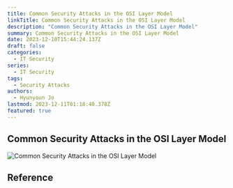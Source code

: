```yaml
---
title: Common Security Attacks in the OSI Layer Model
linkTitle: Common Security Attacks in the OSI Layer Model
description: "Common Security Attacks in the OSI Layer Model"
summary: Common Security Attacks in the OSI Layer Model
date: 2023-12-10T15:44:24.137Z
draft: false
categories:
  - IT Security
series:
  - IT Security
tags:
  - Security Attacks
authors:
  - Hyunyoun Jo
lastmod: 2023-12-11T01:18:40.378Z
featured: true
---
```


## Common Security Attacks in the OSI Layer Model

![Common Security Attacks in the OSI Layer Model](media/images/common-security-attacks-in-the-osi-layer-model.jpg)

## Reference
